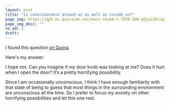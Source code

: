 ```yaml
---
layout: post
title: "Is consciousness around us as well as inside us?"
page_img: https://qph.ec.quoracdn.net/main-thumb-t-7839-200-q6jwi2DicpZDfszBIxJVGeWtPOQ8Bg76.jpeg
page_img_desc: ""
no_ad: 1
draft: 
---
```


I found this question <a href="https://www.quora.com/Is-consciousness-around-us-as-well-as-inside-us/answer/Daniel-Kuck-Alvarez">on Quora</a>.

Here's my answer:

I hope not. Can you imagine if my door knob was looking at me? Does it hurt when I open the door? It’s a pretty horrifying possibility.

Since I am occasionally unconscious, I think I have enough familiarity with that state of being to guess that most things in the surrounding environment are unconscious all the time. So I prefer to focus my anxiety on other horrifying possibilities and let this one rest.

